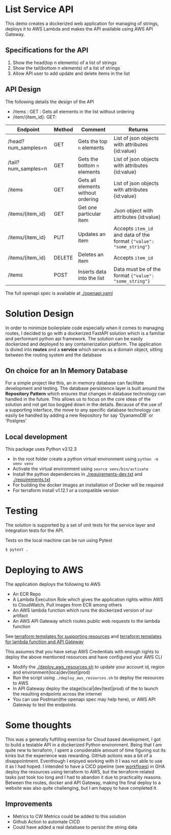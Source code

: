 # List Service API

This demo creates a dockerized web application for managing of strings, deploys it to AWS Lambda and makes the API available using AWS API Gateway.

## Specifications for the API
1. Show the head(top n elements) of a list of strings
1. Show the tail(bottom n elements) of a list of strings
1. Allow API user to add update and delete items in the list

## API Design
The following details the design of the API

* /items : GET : Gets all elements in the list without ordering
* /item/{item_id}: GET: 

| Endpoint| Method | Comment | Returns
|----------|----------|----------|---|
|/head?num_samples=n|GET|Gets the top `n` elements|List of json objects with attributes {id:value}|
|/tail?num_samples=n|GET|Gets the bottom `n` elements|List of json objects with attributes {id:value}|
|/items         |GET          | Gets all elements without ordering|List of json objects with attributes {id:value} 
|/items/{item_id}          |GET          |Get one particular item |Json object with attributes {id:value}|
|/items/{item_id}          |PUT         |Updates an item|Accepts `item_id` and  data of the format `{"value": "some_string"}`|
|/items/{item_id}          |DELETE         |Deletes an item|Accepts `item_id`|
|/items          |POST          |Inserts data into the list   | Data must be of the format `{"value": "some_string"}`|

The full openapi spec is available at [./openapi.yaml](./openapi.yaml)

# Solution Design
In order to minimize boilerplate code especially when it comes to managing routes, I decided to go with a dockerized FastAPI solution which is a familiar and performant python api framework. The solution can be easily dockerized and deployed to any containerization platform. The application is divied into **routes** and a **service** which serves as a domain object, sitting between the routing system and the database

## On choice for an In Memory Database
For a simple project like this, an in memory database can facilitate development and testing. The database persistence layer is built around the **Repository Pattern** which ensures that changes in database technology can handled in the future. This allows us to focus on the core ideas of the solution and not get too bogged down in the details. Because of the use of a supporting interface, the move to any specific database technology can easily be handled by adding a new Repository for say 'DyanamoDB' or 'Postgres'

## Local development
This package uses Python v3.12.3
* In the root folder create a python virtual environment using `python -m venv venv`
* Activate the virtual environment using `source venv/bin/activate`
* Install the python dependencies in [./requirements-dev.txt](./requirements-dev.txt) and [./requirements.txt](./requirements.txt)
* For building the docker images an installation of Docker will be required
* For terraform install v1.12.1 or a compatible version


# Testing
The solution is supported by a set of unit tests for the service layer and integration tests for the API. 

Tests on the local machine can be run using Pytest
```sh
$ pytest . 
```

# Deploying to AWS
The application deploys the following to AWS
- An ECR Repo
- A Lambda Execution Role which gives the application rights within AWS to CloudWatch, Pull images from ECR among others
- An AWS lambda function which runs the dockerized version of our artifact
- An AWS API Gateway which routes public web requests to the lambda function

See [terraform templates for supporting resources](./infra/prerequisites/) and [terraform templates for lambda function and API Gateway](./infra/deploy/)

This assumes that you have setup AWS Credentials with enough rights to deploy the above mentioned resources and have configured your AWS CLI

* Modify the [./deploy_aws_resources.sh](./deploy_aws_resources.sh) to update your account id, region and environment(loca|dev|test|prod)
* Run the script using `./deploy_aws_resources.sh` to deploy the resources to AWS
* In API Gateway deploy the stage(local|dev|test|prod) of the to launch the resulting endpoints across the internet
* You can use Postman(the openapi spec may help here), or AWS API Gateway to test the endpoints

# Some thoughts
This was a generally fulfilling exercise for Cloud based development, I got to build  a testable API in a dockerized Python environment. Being that I am quite new to terraform, I spent a considerable amount of time figuring out its kinks but the experience was rewarding. GitHub actions was a bit of a disappointment. Eventhough I enjoyed working with it I was not able to use it as I had hoped. I intended to have a CICD pipeline (see [workflows](/.github/workflows/)) in GHA deploy the resources using terraform to AWS, but the terraform related tasks just took too long and I had to abandon it due to practicality reasons. Between the routes, docker and API Gateway, making the final deploy to a website was also quite challenging, but I am happy to have completed it.
## Improvements
* Metrics to CW Metrics could be added to this solution
* Github Action to automate CICD
* Could have added a real database to persist the string data


